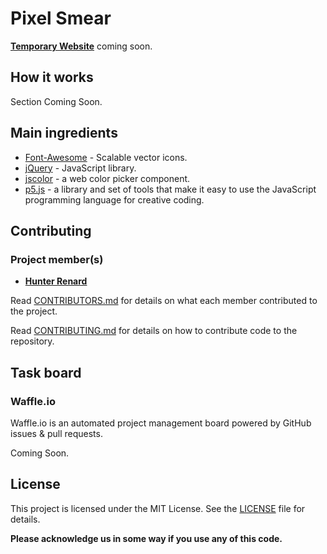 # Pixel Smear

**[Temporary Website]()** coming soon.

## How it works

Section Coming Soon.

## Main ingredients

* [Font-Awesome](http://fontawesome.io/) - Scalable vector icons.
* [jQuery](https://jquery.com/) - JavaScript library.
* [jscolor](http://jscolor.com/) - a web color picker component.
* [p5.js](https://p5js.org/) - a library and set of tools that make it easy to use the JavaScript programming language for creative coding.

## Contributing

### Project member(s)

* [**Hunter Renard**](https://github.com/RenardHJ)

Read [CONTRIBUTORS.md](CONTRIBUTORS.md) for details on what each member contributed to the project.

Read [CONTRIBUTING.md](CONTRIBUTING.md) for details on how to contribute code to the repository.


## Task board

### Waffle.io

Waffle.io is an automated project management board powered by GitHub issues & pull requests.

Coming Soon.

## License

This project is licensed under the MIT License. See the [LICENSE](LICENSE) file for details.

**Please acknowledge us in some way if you use any of this code.**
